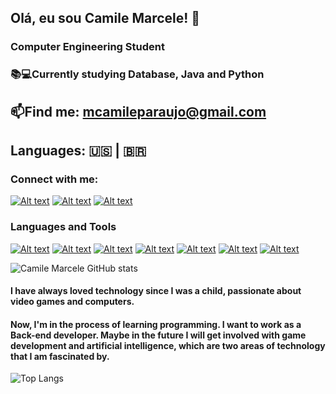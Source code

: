 ## Olá, eu sou Camile Marcele! 👋

### Computer Engineering Student
### 📚💻Currently studying Database, Java and Python 
## 📫Find me: mcamileparaujo@gmail.com 
## Languages:  🇺🇸 | 🇧🇷

### Connect with me:

[![Alt text](image-4.png)](https://www.linkedin.com/in/camile-marcele-b98632290/)
[![Alt text](image-7.png)](https://discord.com)
[![Alt text](image-8.png)](https://www.instagram.com/camii.mcl/)

### Languages and Tools
[![Alt text](image-9.png)](https://www.java.com/pt-BR/)
[![Alt text](image-11.png)](https://www.python.org/)
[![Alt text](image-10.png)](https://netbeans.apache.org/)
[![Alt text](image-12.png)](https://www.jetbrains.com/pt-br/idea/)
[![Alt text](image-14.png)](https://code.visualstudio.com/)
[![Alt text](image-13.png)](https://www.linux.org/)
[![Alt text](image-15.png)](https://git-scm.com/)


![Camile Marcele GitHub stats](https://github-readme-stats.vercel.app/api?username=camimcl&show_icons=true&theme=tokyonight)

#### I have always loved technology since I was a child, passionate about video games and computers.
#### Now, I'm in the process of learning programming. I want to work as a Back-end developer. Maybe in the future I will get involved with game development and artificial intelligence, which are two areas of technology that I am fascinated by.

![Top Langs](https://github-readme-stats.vercel.app/api/top-langs/?username=camimcl&layout=donut)

